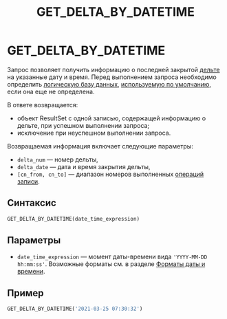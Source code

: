 ﻿---
layout: default
title: GET_DELTA_BY_DATETIME
nav_order: 22
parent: Запросы SQL+
grand_parent: Справочная информация
has_children: false
has_toc: false
---

# GET_DELTA_BY_DATETIME

Запрос позволяет получить информацию о последней закрытой [дельте](../../../Обзор_понятий_компонентов_и_связей/Основные_понятия/Дельта/Дельта.md) 
на указанные дату и время. Перед выполнением запроса необходимо определить 
[логическую базу данных](../../../Обзор_понятий_компонентов_и_связей/Основные_понятия/Логическая_база_данных/Логическая_база_данных.md), 
[используемую по умолчанию](../../../Работа_с_системой/Другие_функции/Определение_логической_БД_по_умолчанию/Определение_логической_БД_по_умолчанию.md), 
если она еще не определена.

В ответе возвращается:
*   объект ResultSet c одной записью, содержащей информацию о дельте, при успешном выполнении запроса;
*   исключение при неуспешном выполнении запроса.

Возвращаемая информация включает следующие параметры:
*   `delta_num` — номер дельты,
*   `delta_date` — дата и время закрытия дельты,
*   `[cn_from, cn_to]` — диапазон номеров выполненных [операций записи](../../../Обзор_понятий_компонентов_и_связей/Основные_понятия/Операция_записи/Операция_записи.md).

## Синтаксис

```sql
GET_DELTA_BY_DATETIME(date_time_expression)
```

## Параметры

*   `date_time_expression` — момент даты-времени вида `'YYYY-MM-DD hh:mm:ss'`. Возможные форматы см. в разделе
    [Форматы даты и времени](../../Форматы_даты_и_времени_в_запросах/Форматы_даты_и_времени_в_запросах.md). 

## Пример

```sql
GET_DELTA_BY_DATETIME('2021-03-25 07:30:32')
```